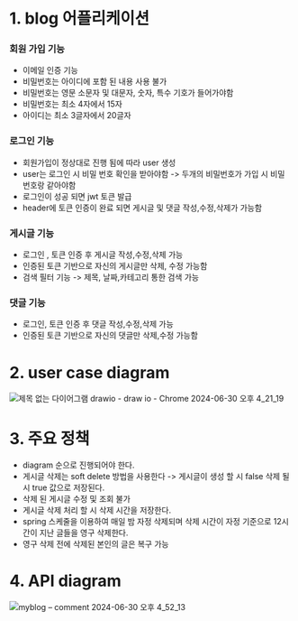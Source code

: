 # 1. blog 어플리케이션 

### 회원 가입 기능
- 이메일 인증 기능
- 비밀번호는 아이디에 포함 된 내용 사용 불가
- 비밀번호는 영문 소문자 및 대문자, 숫자, 특수 기호가 들어가야함
- 비밀번호는 최소 4자에서 15자
- 아이디는 최소 3글자에서 20글자

### 로그인 기능 
- 회원가입이 정상대로 진행 됨에 따라 user 생성
- user는 로그인 시 비밀 번호 확인을 받아야함 -> 두개의 비밀번호가 가입 시 비밀 번호랑 같아야함
- 로그인이 성공 되면 jwt 토큰 발급
- header에 토큰 인증이 완료 되면 게시글 및 댓글 작성,수정,삭제가 가능함

### 게시글 기능 
- 로그인 , 토큰 인증 후 게시글 작성,수정,삭제 가능
- 인증된 토큰 기반으로 자신의 게시글만 삭제, 수정 가능함
- 검색 필터 기능 -> 제목, 날짜,카테고리 통한 검색 가능


### 댓글 기능 
- 로그인, 토큰 인증 후 댓글 작성,수정,삭제 가능
- 인증된 토큰 기반으로 자신의 댓글만 삭제,수정 가능함


# 2. user case diagram

![제목 없는 다이어그램 drawio - draw io - Chrome 2024-06-30 오후 4_21_19](https://github.com/gooddle/myblog/assets/128583844/572ba74c-07f5-4a67-8c25-b4dd7f1bfa42)

# 3. 주요 정책
- diagram 순으로 진행되어야 한다.
- 게시글 삭제는 soft delete 방법을 사용한다 -> 게시글이 생성 할 시 false 삭제 될 시 true 값으로 저장된다.
- 삭제 된 게시글 수정 및 조회 불가
- 게시글 삭제 처리 할 시 삭제 시간을 저장한다.
- spring 스케줄을 이용하여 매일 밤 자정 삭제되며 삭제 시간이 자정 기준으로 12시간이 지난 글들을 영구 삭제한다.
- 영구 삭제 전에 삭제된 본인의 글은 복구 가능


# 4. API diagram

![myblog – comment 2024-06-30 오후 4_52_13](https://github.com/gooddle/myblog/assets/128583844/fcede526-8ffd-49ee-a0bb-0472f7350f75)

